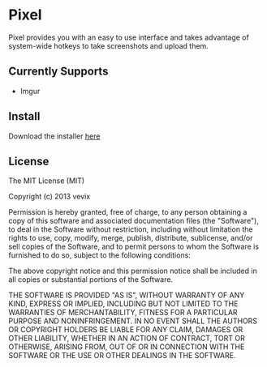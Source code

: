 # Pixel

Pixel provides you with an easy to use interface and takes advantage of system-wide hotkeys to take screenshots and upload them.

## Currently Supports

  * Imgur

## Install

Download the installer [here](https://s3-ap-southeast-2.amazonaws.com/vevix/pixel/setup.exe)

## License

The MIT License (MIT)

Copyright (c) 2013 vevix

Permission is hereby granted, free of charge, to any person obtaining a copy
of this software and associated documentation files (the "Software"), to deal
in the Software without restriction, including without limitation the rights
to use, copy, modify, merge, publish, distribute, sublicense, and/or sell
copies of the Software, and to permit persons to whom the Software is
furnished to do so, subject to the following conditions:

The above copyright notice and this permission notice shall be included in
all copies or substantial portions of the Software.

THE SOFTWARE IS PROVIDED "AS IS", WITHOUT WARRANTY OF ANY KIND, EXPRESS OR
IMPLIED, INCLUDING BUT NOT LIMITED TO THE WARRANTIES OF MERCHANTABILITY,
FITNESS FOR A PARTICULAR PURPOSE AND NONINFRINGEMENT. IN NO EVENT SHALL THE
AUTHORS OR COPYRIGHT HOLDERS BE LIABLE FOR ANY CLAIM, DAMAGES OR OTHER
LIABILITY, WHETHER IN AN ACTION OF CONTRACT, TORT OR OTHERWISE, ARISING FROM,
OUT OF OR IN CONNECTION WITH THE SOFTWARE OR THE USE OR OTHER DEALINGS IN
THE SOFTWARE.
